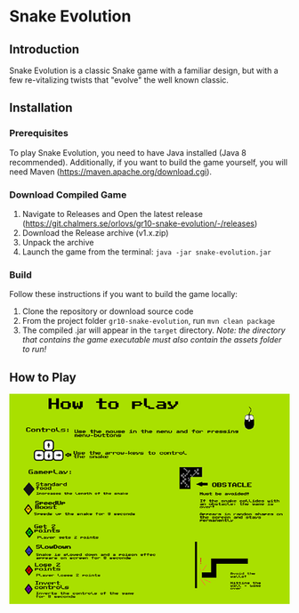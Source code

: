 # Snake Evolution

## Introduction
Snake Evolution is a classic Snake game with a familiar design, 
but with a few re-vitalizing twists that "evolve" the well known classic.

## Installation
### Prerequisites
To play Snake Evolution, you need to have Java installed (Java 8 recommended).
Additionally, if you want to build the game yourself, you will need Maven (https://maven.apache.org/download.cgi).

### Download Compiled Game
1. Navigate to Releases and Open the latest release (https://git.chalmers.se/orlovs/gr10-snake-evolution/-/releases)
2. Download the Release archive (v1.x.zip)
3. Unpack the archive
4. Launch the game from the terminal: `java -jar snake-evolution.jar`

### Build
Follow these instructions if you want to build the game locally:
1. Clone the repository or download source code
2. From the project folder `gr10-snake-evolution`, run `mvn clean package`
3. The compiled .jar will appear in the `target` directory.
_Note: the directory that contains the game executable must also contain the assets folder to run!_

## How to Play
![Tutorial](assets/HowToPlaySnake.png)
